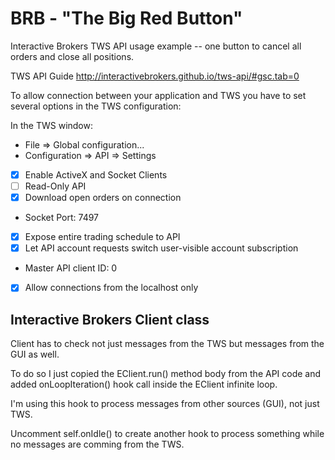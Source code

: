# BRB - "The Big Red Button"
Interactive Brokers TWS API usage example -- one button to cancel all orders and close all positions.

TWS API Guide http://interactivebrokers.github.io/tws-api/#gsc.tab=0

To allow connection between your application and TWS you have to set several options in the TWS configuration:

In the TWS window:
- File => Global configuration...
- Configuration => API => Settings
- [x] Enable ActiveX and Socket Clients
- [ ] Read-Only API
- [x] Download open orders on connection
- Socket Port: 7497
- [x] Expose entire trading schedule to API
- [x] Let API account requests switch user-visible account subscription
- Master API client ID: 0
- [x] Allow connections from the localhost only

## Interactive Brokers Client class

Client has to check not just messages from the TWS but messages from the GUI as well.

To do so I just copied the EClient.run() method body from the API code and
added onLoopIteration() hook call inside the EClient infinite loop.

I'm using this hook to process messages from other sources (GUI), not just TWS.

Uncomment self.onIdle() to create another hook to process something while
no messages are comming from the TWS.
